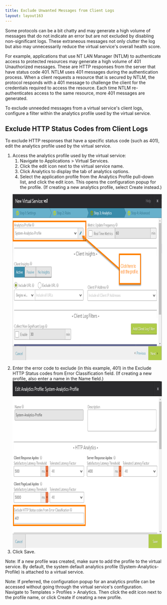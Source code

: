 ```yaml
---
title: Exclude Unwanted Messages from Client Logs
layout: layout163
---
```

Some protocols can be a bit chatty and may generate a high volume of messages that do not indicate an error but are not excluded by disabling non-significant logs. These extraneous messages not only clutter the log but also may unnecessarily reduce the virtual service's overall health score. 

For example, applications that use NT LAN Manager (NTLM) to authenticate access to protected resources may generate a high volume of 401 Unauthorized messages. These are HTTP responses from the server that have status code 401. NTLM uses 401 messages during the authentication process. When a client requests a resource that is secured by NTLM, the protocol responds with a 401 message to challenge the client for the credentials required to access the resource. Each time NTLM re-authenticates access to the same resource, more 401 messages are generated.

To exclude unneeded messages from a virtual service's client logs, configure a filter within the analytics profile used by the virtual service. 

## Exclude HTTP Status Codes from Client Logs

To exclude HTTP responses that have a specific status code (such as 401), edit the analytics profile used by the virtual service.
<ol> 
 <li>Access the analytics profile used by the virtual service: 
  <ol> 
   <li>Navigate to Applications &gt; Virtual Services.</li> 
   <li>Click the edit icon next to the virtual service name.</li> 
   <li>Click Analytics to display the tab of analytics options.</li> 
   <li>Select the application profile from the Analytics Profile pull-down list, and click the edit icon. This opens the configuration popup for the profile. (If creating a new analytics profile, select Create instead.)</li> 
  </ol> <p><a href="img/exclude-status-code-1.png"><img class="alignnone size-full wp-image-8795" src="img/exclude-status-code-1.png" alt="exclude-status-code" width="853" height="534"><br> </a></p></li> 
 <li>Enter the error code to exclude (in this example, 401) in the Exclude HTTP Status codes from Error Classification field. (If creating a new profile, also enter a name in the Name field.)<br> <a href="img/exclude-status-code2.png"><img class="alignnone size-full wp-image-8790" src="img/exclude-status-code2.png" alt="exclude-status-code2" width="849" height="537"><br> </a></li> 
 <li>Click Save.</li> 
</ol> 

Note: If a new profile was created, make sure to add the profile to the virtual service. By default, the system default analytics profile (System-Analytics-Profile) is attached to a virtual service.

Note: If preferred, the configuration popup for an analytics profile can be accessed without going through the virtual service's configuration. Navigate to Templates > Profiles > Analytics. Then click the edit icon next to the profile name, or click Create if creating a new profile.
